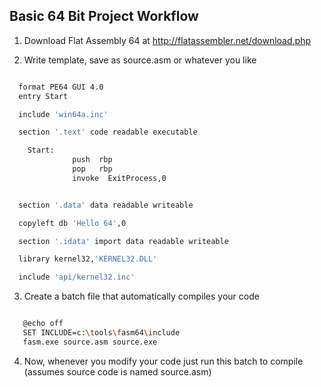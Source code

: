 Basic 64 Bit Project Workflow
--------------------------------

1. Download Flat Assembly 64 at http://flatassembler.net/download.php

2. Write template, save as source.asm or whatever you like

  ```bash

	format PE64 GUI 4.0
	entry Start

	include 'win64a.inc'

	section '.text' code readable executable

	  Start:
				push  rbp
				pop   rbp
				invoke  ExitProcess,0


	section '.data' data readable writeable

	copyleft db 'Hello 64',0

	section '.idata' import data readable writeable

	library kernel32,'KERNEL32.DLL'

	include 'api/kernel32.inc'
  ```

3. Create a batch file that automatically compiles your code

 ```bash

	@echo off
	SET INCLUDE=c:\tools\fasm64\include
	fasm.exe source.asm source.exe

 ```

4. Now, whenever you modify your code just run this batch to compile (assumes source code is named source.asm)
